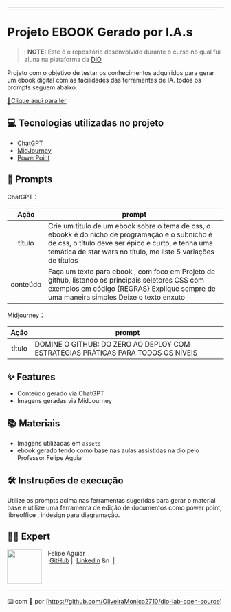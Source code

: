  
-------

 

# Projeto EBOOK Gerado por I.A.s


 > ℹ️ **NOTE:** Este é o repositório desenvolvido durante o curso no qual fui aluna na plataforma da [DIO](https://dio.me)

Projeto com o objetivo de testar os conhecimentos adquiridos para gerar um ebook digital com as facilidades das ferramentas de IA. todos os prompts
seguem abaixo.

<a href="https://github.com/OliveiraMonica2710/dio-lab-open-source" title="View PDF now"> 📕Clique aqui para ler</a>

## 💻 Tecnologias utilizadas no projeto

- [ChatGPT](https://chat.openai.com/) 
- [MidJourney](https://www.midjourney.com/app/)
- [PowerPoint](https://www.microsoft.com/en/microsoft-365/powerpoint)

## 🧠 Prompts


ChatGPT：

|   Ação   | prompt                                                                                                                                                                                                                                                                         |
| :------: | ------------------------------------------------------------------------------------------------------------------------------------------------------------------------------------------------------------------------------------------------------------------------------ |
|  título  | Crie um título de um ebook sobre o tema de css, o ebookk é do nicho de programação e o subnicho é de css, o título deve ser épico e curto, e tenha uma temática de star wars no título, me liste 5 variações de títulos                                                        |
| conteúdo | Faça um texto para ebook , com foco em Projeto de github, listando os principais seletores CSS com exemplos em código {REGRAS} Explique sempre de uma maneira simples Deixe o texto enxuto


Midjourney：

|  Ação  | prompt                                                                                 |
| :----: | -------------------------------------------------------------------------------------- |
| título | DOMINE O GITHUB: DO ZERO AO DEPLOY COM ESTRATÉGIAS PRÁTICAS PARA TODOS OS NÍVEIS |

## ✨ Features

- Conteúdo gerado via ChatGPT
- Imagens geradas via MidJourney

## 📚 Materiais

- Imagens utilizadas em `assets`
- ebook gerado tendo como base nas aulas assistidas na dio pelo Professor Felipe Aguiar

## 🛠️ Instruções de execução

Utilize os prompts acima nas ferramentas sugeridas para gerar o material base e utilize uma ferramenta de edição de documentos como power point, libreoffice , indesign para diagramação.

## 👨‍💻 Expert

<p>
    <img 
      align=left 
      margin=10 
      width=80 
      src="https://avatars.githubusercontent.com/u/37452836?v=4"
    />
    <p>&nbsp&nbsp&nbspFelipe Aguiar<br>
    &nbsp&nbsp&nbsp
    <a href="https://github.com/OliveiraMonica2710/dio-lab-open-source">
    GitHub</a>&nbsp;|&nbsp;
    <a href="www.linkedin.com/in/
felipe-exe">LinkedIn</a>
&n 
&nbsp;|&nbsp;</p>
</p>
<br/><br/>
<p>

---

⌨️ com 💜 por [https://github.com/OliveiraMonica2710/dio-lab-open-source)
